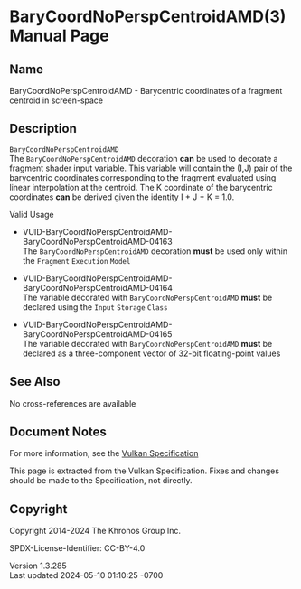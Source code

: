 # BaryCoordNoPerspCentroidAMD(3) Manual Page

## Name

BaryCoordNoPerspCentroidAMD - Barycentric coordinates of a fragment
centroid in screen-space



## <a href="#_description" class="anchor"></a>Description

`BaryCoordNoPerspCentroidAMD`  
The `BaryCoordNoPerspCentroidAMD` decoration **can** be used to decorate
a fragment shader input variable. This variable will contain the (I,J)
pair of the barycentric coordinates corresponding to the fragment
evaluated using linear interpolation at the centroid. The K coordinate
of the barycentric coordinates **can** be derived given the identity I +
J + K = 1.0.

Valid Usage

- <a
  href="#VUID-BaryCoordNoPerspCentroidAMD-BaryCoordNoPerspCentroidAMD-04163"
  id="VUID-BaryCoordNoPerspCentroidAMD-BaryCoordNoPerspCentroidAMD-04163"></a>
  VUID-BaryCoordNoPerspCentroidAMD-BaryCoordNoPerspCentroidAMD-04163  
  The `BaryCoordNoPerspCentroidAMD` decoration **must** be used only
  within the `Fragment` `Execution` `Model`

- <a
  href="#VUID-BaryCoordNoPerspCentroidAMD-BaryCoordNoPerspCentroidAMD-04164"
  id="VUID-BaryCoordNoPerspCentroidAMD-BaryCoordNoPerspCentroidAMD-04164"></a>
  VUID-BaryCoordNoPerspCentroidAMD-BaryCoordNoPerspCentroidAMD-04164  
  The variable decorated with `BaryCoordNoPerspCentroidAMD` **must** be
  declared using the `Input` `Storage` `Class`

- <a
  href="#VUID-BaryCoordNoPerspCentroidAMD-BaryCoordNoPerspCentroidAMD-04165"
  id="VUID-BaryCoordNoPerspCentroidAMD-BaryCoordNoPerspCentroidAMD-04165"></a>
  VUID-BaryCoordNoPerspCentroidAMD-BaryCoordNoPerspCentroidAMD-04165  
  The variable decorated with `BaryCoordNoPerspCentroidAMD` **must** be
  declared as a three-component vector of 32-bit floating-point values

## <a href="#_see_also" class="anchor"></a>See Also

No cross-references are available

## <a href="#_document_notes" class="anchor"></a>Document Notes

For more information, see the <a
href="https://registry.khronos.org/vulkan/specs/1.3-extensions/html/vkspec.html#BaryCoordNoPerspCentroidAMD"
target="_blank" rel="noopener">Vulkan Specification</a>

This page is extracted from the Vulkan Specification. Fixes and changes
should be made to the Specification, not directly.

## <a href="#_copyright" class="anchor"></a>Copyright

Copyright 2014-2024 The Khronos Group Inc.

SPDX-License-Identifier: CC-BY-4.0

Version 1.3.285  
Last updated 2024-05-10 01:10:25 -0700
